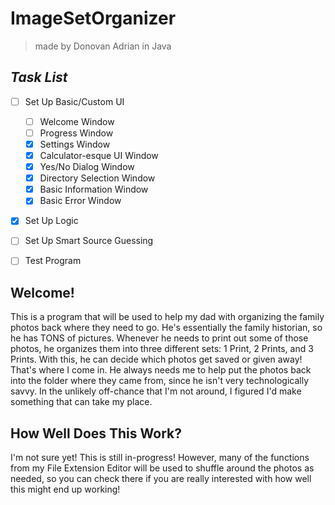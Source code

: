 # ImageSetOrganizer
> made by Donovan Adrian in Java


## ***Task List***
- [ ] Set Up Basic/Custom UI
  - [ ] Welcome Window
  - [ ] Progress Window
  - [x] Settings Window
  - [x] Calculator-esque UI Window
  - [x] Yes/No Dialog Window
  - [x] Directory Selection Window
  - [x] Basic Information Window
  - [x] Basic Error Window
- [x] Set Up Logic
- [ ] Set Up Smart Source Guessing
- [ ] Test Program


## Welcome!
This is a program that will be used to help my dad with 
organizing the family photos back where they need to go. 
He's essentially the family historian, so he has TONS of 
pictures. Whenever he needs to print out some of those photos, 
he organizes them into three different sets: 1 Print, 2 Prints, 
and 3 Prints. With this, he can decide which photos get saved or 
given away! That's where I come in. He always needs me to 
help put the photos back into the folder where they came from, since 
he isn't very technologically savvy. In the unlikely off-chance that 
I'm not around, I figured I'd make something that can take my place.



## How Well Does This Work?
I'm not sure yet! This is still in-progress! However, many 
of the functions from my File Extension Editor will be used 
to shuffle around the photos as needed, so you can check 
there if you are really interested with how well this might 
end up working!
